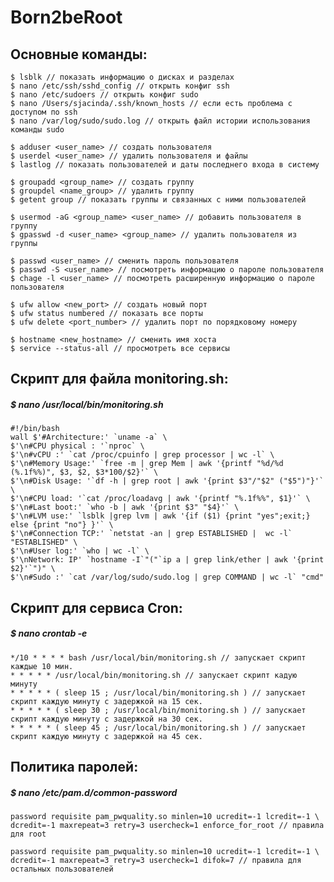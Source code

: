 # Born2beRoot


## Основные команды:
	$ lsblk // показать информацию о дисках и разделах
	$ nano /etc/ssh/sshd_config // открыть конфиг ssh
	$ nano /etc/sudoers // открыть конфиг sudo
	$ nano /Users/sjacinda/.ssh/known_hosts // если есть проблема с доступом по ssh
	$ nano /var/log/sudo/sudo.log // открыть файл истории использования команды sudo

	$ adduser <user_name> // создать пользователя
	$ userdel <user_name> // удалить пользователя и файлы
	$ lastlog // показать пользователей и даты последнего входа в систему
	
	$ groupadd <group_name> // создать группу
	$ groupdel <name_group> // удалить группу
	$ getent group // показать группы и связанных с ними пользователей
	
	$ usermod -aG <group_name> <user_name> // добавить пользователя в группу
	$ gpasswd -d <user_name> <group_name> // удалить пользователя из группы
	
	$ passwd <user_name> // сменить пароль пользователя
	$ passwd -S <user_name> // посмотреть информацию о пароле пользователя
	$ chage -l <user_name> // посмотреть расширенную информацию о пароле пользователя
	
	$ ufw allow <new_port> // создать новый порт
	$ ufw status numbered // показать все порты
	$ ufw delete <port_number> // удалить порт по порядковому номеру

	$ hostname <new_hostname> // сменить имя хоста
	$ service --status-all // просмотреть все сервисы

## Скрипт для файла monitoring.sh:
##### $ nano /usr/local/bin/monitoring.sh
	#!/bin/bash
	wall $'#Architecture:' `uname -a` \
	$'\n#CPU physical : '`nproc` \
	$'\n#vCPU :' `cat /proc/cpuinfo | grep processor | wc -l` \
	$'\n#Memory Usage:' `free -m | grep Mem | awk '{printf "%d/%d (%.1f%%)", $3, $2, $3*100/$2}'` \
	$'\n#Disk Usage: '`df -h | grep root | awk '{print $3"/"$2" ("$5")"}'` \
	$'\n#CPU load: '`cat /proc/loadavg | awk '{printf "%.1f%%", $1}'` \
	$'\n#Last boot:' `who -b | awk '{print $3" "$4}'` \
	$'\n#LVM use:' `lsblk |grep lvm | awk '{if ($1) {print "yes";exit;} else {print "no"} }'` \
	$'\n#Connection TCP:' `netstat -an | grep ESTABLISHED |  wc -l` "ESTABLISHED" \
	$'\n#User log:' `who | wc -l` \
	$'\nNetwork: IP' `hostname -I`"("`ip a | grep link/ether | awk '{print $2}'`")" \
	$'\n#Sudo :' `cat /var/log/sudo/sudo.log | grep COMMAND | wc -l` "cmd"


## Скрипт для сервиса Cron:
##### $ nano crontab -e
	*/10 * * * * bash /usr/local/bin/monitoring.sh // запускает скрипт каждые 10 мин.
	* * * * * /usr/local/bin/monitoring.sh // запускает скрипт кадую минуту
	* * * * * ( sleep 15 ; /usr/local/bin/monitoring.sh ) // запускает скрипт каждую минуту с задержкой на 15 сек.
	* * * * * ( sleep 30 ; /usr/local/bin/monitoring.sh ) // запускает скрипт каждую минуту с задержкой на 30 сек.
	* * * * * ( sleep 45 ; /usr/local/bin/monitoring.sh ) // запускает скрипт каждую минуту с задержкой на 45 сек.


## Политика паролей:
##### $ nano /etc/pam.d/common-password
	password requisite pam_pwquality.so minlen=10 ucredit=-1 lcredit=-1 \
	dcredit=-1 maxrepeat=3 retry=3 usercheck=1 enforce_for_root // правила для root
	
	password requisite pam_pwquality.so minlen=10 ucredit=-1 lcredit=-1 \
	dcredit=-1 maxrepeat=3 retry=3 usercheck=1 difok=7 // правила для остальных пользователей
